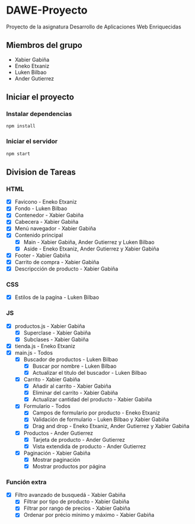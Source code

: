 # DAWE-Proyecto

Proyecto de la asignatura Desarrollo de Aplicaciones Web Enriquecidas

## Miembros del grupo

- Xabier Gabiña
- Eneko Etxaniz
- Luken Bilbao
- Ander Gutierrez

## Iniciar el proyecto

### Instalar dependencias

```bash
npm install
```

### Iniciar el servidor

```bash
npm start
```

## Division de Tareas

### HTML

- [X] Favicono - Eneko Etxaniz
- [X] Fondo - Luken Bilbao
- [X] Contenedor - Xabier Gabiña
- [X] Cabecera - Xabier Gabiña
- [X] Menú navegador - Xabier Gabiña
- [X] Contenido principal
  - [X] Main - Xabier Gabiña, Ander Gutierrez y Luken Bilbao
  - [X] Aside - Eneko Etxaniz, Ander Gutierrez y Xabier Gabiña
- [X] Footer - Xabier Gabiña
- [X] Carrito de compra - Xabier Gabiña
- [X] Descripcción de producto - Xabier Gabiña

### CSS

- [X] Estilos de la pagína - Luken Bilbao

### JS

- [X] productos.js - Xabier Gabiña
  - [X] Superclase - Xabier Gabiña
  - [X] Subclases - Xabier Gabiña
- [X] tienda.js - Eneko Etxaniz
- [X] main.js - Todos
  - [X] Buscador de productos - Luken Bilbao
    - [X] Buscar por nombre - Luken Bilbao
    - [X] Actualizar el titulo del buscador - Luken Bilbao
  - [X] Carrito - Xabier Gabiña
    - [X] Añadir al carrito - Xabier Gabiña
    - [X] Eliminar del carrito - Xabier Gabiña
    - [X] Actualizar cantidad del producto - Xabier Gabiña
  - [X] Formulario - Todos
    - [X] Campos de formulario por producto - Eneko Etxaniz
    - [X] Validación de formulario - Luken Bilbao y Xabier Gabiña
    - [X] Drag and drop - Eneko Etxaniz, Ander Gutierrez y Xabier Gabiña
  - [X] Productos - Ander Gutierrez
    - [X] Tarjeta de producto - Ander Gutierrez
    - [X] Vista extendida de producto - Ander Gutierrez
  - [X] Paginación - Xabier Gabiña
    - [X] Mostrar paginación
    - [X] Mostrar productos por página

### Función extra

- [X] Filtro avanzado de busquedá - Xabier Gabiña
  - [X] Filtrar por tipo de producto - Xabier Gabiña
  - [X] Filtrar por rango de precios - Xabier Gabiña
  - [X] Ordenar por précio mínimo y máximo - Xabier Gabiña
